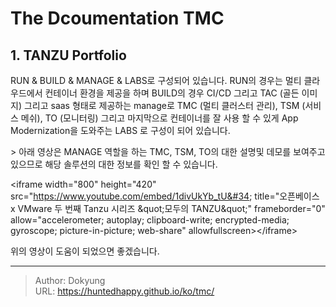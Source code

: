 # The Dcoumentation TMC


## 1. TANZU Portfolio
RUN &amp; BUILD &amp; MANAGE &amp; LABS로 구성되어 있습니다. RUN의 경우는 멀티 클라우드에서 컨테이너 환경을 제공을 하며 BUILD의 경우 CI/CD 그리고 TAC (골든 이미지) 그리고 saas 형태로 제공하는 manage로 TMC (멀티 클러스터 관리), TSM (서비스 메쉬), TO (모니터링) 그리고 마지막으로 컨테이너를 잘 사용 할 수 있게 App Modernization을 도와주는 LABS 로 구성이 되어 있습니다.

&gt; 아래 영상은 MANAGE 역할을 하는 TMC, TSM, TO의 대한 설명및 데모를 보여주고 있으므로 해당 솔루션의 대한 정보를 확인 할 수 있습니다.

&lt;iframe width=&#34;800&#34; height=&#34;420&#34; src=&#34;https://www.youtube.com/embed/1divUkYb_tU&#34; title=&#34;오픈베이스 x VMware 두 번째 Tanzu 시리즈 &amp;quot;모두의 TANZU&amp;quot;&#34; frameborder=&#34;0&#34; allow=&#34;accelerometer; autoplay; clipboard-write; encrypted-media; gyroscope; picture-in-picture; web-share&#34; allowfullscreen&gt;&lt;/iframe&gt;

위의 영상이 도움이 되었으면 좋겠습니다.

---

> Author: Dokyung  
> URL: https://huntedhappy.github.io/ko/tmc/  

